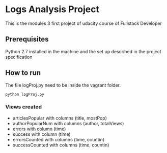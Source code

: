 # Logs Analysis Project

This is the modules 3  first project of udacity course of Fullstack Developer

## Prerequisites

Python 2.7 installed in the machine and the set up described in the project specification

## How to run

The file logProj.py need to be inside the vagrant folder.

```
python logProj.py
```

### Views created

* articlesPopular with columns (title, mostPop)
* authorPopularNum with columns (author, totalViews)
* errors with column (time)
* success with column (time)
* errorsCounted with columns (time, countin)
* successCounted with columns (time, countin)